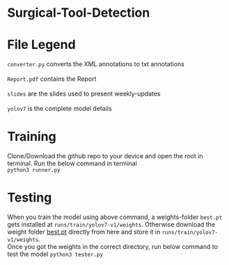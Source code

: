 # Surgical-Tool-Detection

# File Legend
`converter.py` converts the XML annotations to txt annotations
\
\
`Report.pdf` contains the Report
\
\
`slides` are the slides used to present weekly-updates
\
\
`yolov7` is the complete model details

# Training
Clone/Download the github repo to your device and open the root in terminal. Run the below command in terminal
\
`python3 runner.py`

# Testing
When you train the model using above command, a weights-folder `best.pt` gets installed at `runs/train/yolov7-v1/weights`. Otherwise
download the weight folder [best.pt](https://github.com/Likhith-2914/Surgical-Tool-Detection/releases/download/weights/best.pt) directly from here and store
it in `runs/train/yolov7-v1/weights`.
\
Once you got the weights in the correct directory, run below command to test the model
`python3 tester.py`





